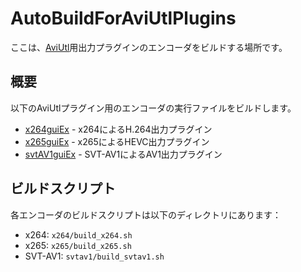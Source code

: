 # AutoBuildForAviUtlPlugins

ここは、[AviUtl](http://spring-fragrance.mints.ne.jp/aviutl/)用出力プラグインのエンコーダをビルドする場所です。

## 概要

以下のAviUtlプラグイン用のエンコーダの実行ファイルをビルドします。

- [x264guiEx](https://github.com/rigaya/x264guiEx) - x264によるH.264出力プラグイン
- [x265guiEx](https://github.com/rigaya/x265guiEx) - x265によるHEVC出力プラグイン
- [svtAV1guiEx](https://github.com/rigaya/svtAV1guiEx) - SVT-AV1によるAV1出力プラグイン

## ビルドスクリプト

各エンコーダのビルドスクリプトは以下のディレクトリにあります：

- x264: `x264/build_x264.sh`
- x265: `x265/build_x265.sh`
- SVT-AV1: `svtav1/build_svtav1.sh`
